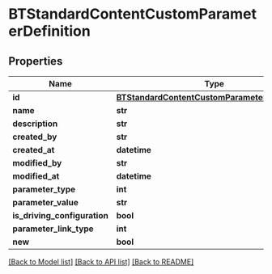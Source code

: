 # BTStandardContentCustomParameterDefinition

## Properties
Name | Type | Description | Notes
------------ | ------------- | ------------- | -------------
**id** | [**BTStandardContentCustomParameterDefinitionId**](BTStandardContentCustomParameterDefinitionId.md) |  | [optional] 
**name** | **str** |  | [optional] 
**description** | **str** |  | [optional] 
**created_by** | **str** |  | [optional] 
**created_at** | **datetime** |  | [optional] 
**modified_by** | **str** |  | [optional] 
**modified_at** | **datetime** |  | [optional] 
**parameter_type** | **int** |  | [optional] 
**parameter_value** | **str** |  | [optional] 
**is_driving_configuration** | **bool** |  | [optional] 
**parameter_link_type** | **int** |  | [optional] 
**new** | **bool** |  | [optional] 

[[Back to Model list]](../README.md#documentation-for-models) [[Back to API list]](../README.md#documentation-for-api-endpoints) [[Back to README]](../README.md)



